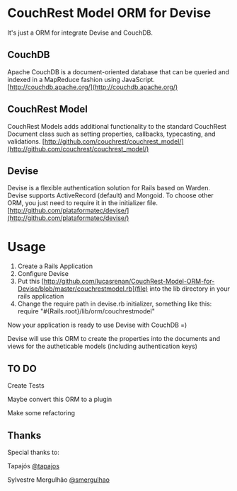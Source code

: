 # CouchRest Model ORM for Devise

It's just a ORM for integrate Devise and CouchDB.

## CouchDB

Apache CouchDB is a document-oriented database that can be queried and indexed in a MapReduce fashion using JavaScript.
[http://couchdb.apache.org/](http://couchdb.apache.org/)

## CouchRest Model

CouchRest Models adds additional functionality to the standard CouchRest Document class such as setting properties, callbacks, typecasting, and validations.
[http://github.com/couchrest/couchrest_model/](http://github.com/couchrest/couchrest_model/)

## Devise

Devise is a flexible authentication solution for Rails based on Warden. Devise supports ActiveRecord (default) and Mongoid. To choose other ORM, you just need to require it in the initializer file.
[http://github.com/plataformatec/devise/](http://github.com/plataformatec/devise/)


# Usage

1. Create a Rails Application
2. Configure Devise
3. Put this [http://github.com/lucasrenan/CouchRest-Model-ORM-for-Devise/blob/master/couchrestmodel.rb](file) into the lib directory in your rails application
4. Change the require path in devise.rb initializer, something like this: require "#{Rails.root}/lib/orm/couchrestmodel"

Now your application is ready to use Devise with CouchDB =)

Devise will use this ORM to create the properties into the documents and views for the autheticable models (including authentication keys)


## TO DO

Create Tests

Maybe convert this ORM to a plugin

Make some refactoring


## Thanks

Special thanks to:

Tapajós [@tapajos](http://twitter.com/tapajos)

Sylvestre Mergulhão [@smergulhao](http://twitter.com/smergulhao)




